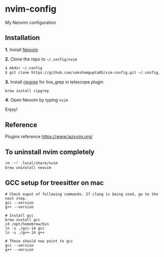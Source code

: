 # nvim-config
My Neovim configuration

## Installation

**1.** Install [Neovim](https://github.com/neovim/neovim/wiki/Installing-Neovim)

**2.** Clone the repo to `~/.config/nvim`
```sh
$ mkdir ~/.config
$ git clone https://github.com/sakshamgupta05/vim-config.git ~/.config/nvim
```

**3.** Install [ripgrep](https://github.com/BurntSushi/ripgrep) for live_grep in telescope plugin
```sh
brew install ripgrep
```

**4.** Open Neovim by typing `nvim`

Enjoy!

## Reference

Plugins reference
https://www.lazyvim.org/

## To uninstall nvim completely

```sh
rm -rf .local/share/nvim
brew uninstall neovim
```

## GCC setup for treesitter on mac

```
# Check ouput of following commands. If clang is being used, go to the next step.
gcc --version
g++ --version

# Install gcc
brew install gcc
cd /opt/homebrew/bin
ln -s ./gcc-14 gcc
ln -s ./g++-14 g++

# These should now point to gcc
gcc --version
g++ --version
```